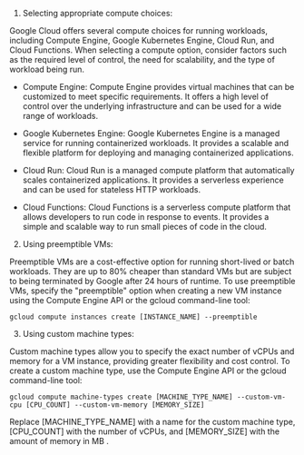 1. Selecting appropriate compute choices:

Google Cloud offers several compute choices for running workloads, including Compute Engine, 
Google Kubernetes Engine, Cloud Run, and Cloud Functions. When selecting a compute option, 
consider factors such as the required level of control, the need for scalability, and the type of workload being run.

- Compute Engine: Compute Engine provides virtual machines that can be customized to meet specific requirements. 
  It offers a high level of control over the underlying infrastructure and can be used for a wide range of workloads.

- Google Kubernetes Engine: Google Kubernetes Engine is a managed service for running containerized workloads. 
  It provides a scalable and flexible platform for deploying and managing containerized applications.

- Cloud Run: Cloud Run is a managed compute platform that automatically scales containerized applications.
  It provides a serverless experience and can be used for stateless HTTP workloads.

- Cloud Functions: Cloud Functions is a serverless compute platform that allows developers to run code in response to events.
  It provides a simple and scalable way to run small pieces of code in the cloud.

2. Using preemptible VMs:

Preemptible VMs are a cost-effective option for running short-lived or batch workloads. 
They are up to 80% cheaper than standard VMs but are subject to being terminated by Google after 24 hours of runtime. 
To use preemptible VMs, specify the "preemptible" option when creating a new VM instance using the Compute Engine API or
the gcloud command-line tool:

```
gcloud compute instances create [INSTANCE_NAME] --preemptible
```

3. Using custom machine types:

Custom machine types allow you to specify the exact number of vCPUs and memory for a VM instance, 
providing greater flexibility and cost control. To create a custom machine type, use the Compute Engine 
API or the gcloud command-line tool:

```
gcloud compute machine-types create [MACHINE_TYPE_NAME] --custom-vm-cpu [CPU_COUNT] --custom-vm-memory [MEMORY_SIZE]
```
Replace [MACHINE_TYPE_NAME] with a name for the custom machine type, [CPU_COUNT] with the number of vCPUs, and [MEMORY_SIZE] with 
the amount of memory in MB .